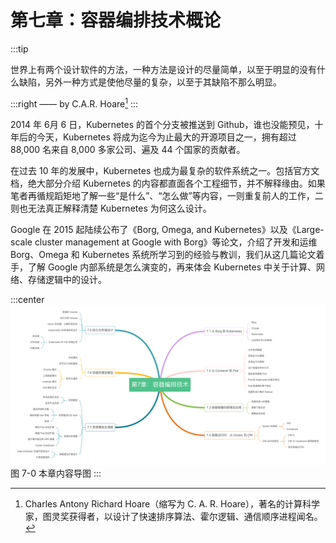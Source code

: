 # 第七章：容器编排技术概论

:::tip <a/>

世界上有两个设计软件的方法，一种方法是设计的尽量简单，以至于明显的没有什么缺陷，另外一种方式是使他尽量的复杂，以至于其缺陷不那么明显。

:::right
—— by C.A.R. Hoare[^1]
:::

2014 年 6月 6 日，Kubernetes 的首个分支被推送到 Github，谁也没能预见，十年后的今天，Kubernetes 将成为迄今为止最大的开源项目之一，拥有超过 88,000 名来自 8,000 多家公司、遍及 44 个国家的贡献者。

在过去 10 年的发展中，Kubernetes 也成为最复杂的软件系统之一。包括官方文档，绝大部分介绍 Kubernetes 的内容都直面各个工程细节，并不解释缘由。如果笔者再循规蹈矩地了解一些“是什么”、“怎么做”等内容，一则重复前人的工作，二则也无法真正解释清楚 Kubernetes 为何这么设计。

Google 在 2015 起陆续公布了《Borg, Omega, and Kubernetes》以及《Large-scale cluster management at Google with Borg》等论文，介绍了开发和运维 Borg、Omega 和 Kubernetes 系统所学习到的经验与教训，我们从这几篇论文着手，了解 Google 内部系统是怎么演变的，再来体会 Kubernetes 中关于计算、网络、存储逻辑中的设计。

:::center
  ![](../assets/container-summary.png)<br/>
  图 7-0 本章内容导图
:::

[^1]: Charles Antony Richard Hoare（缩写为 C. A. R. Hoare），著名的计算科学家，图灵奖获得者，以设计了快速排序算法、霍尔逻辑、通信顺序进程闻名。